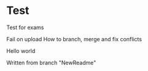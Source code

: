 # Test
Test for exams

Fail on upload
How to branch, merge and fix conflicts

Hello world

Written from branch "NewReadme"
